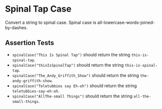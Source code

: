 # Spinal Tap Case

Convert a string to spinal case. Spinal case is all-lowercase-words-joined-by-dashes.

## Assertion Tests
- `spinalCase("This Is Spinal Tap")` should return the string `this-is-spinal-tap`.
- `spinalCase("thisIsSpinalTap")` should return the string `this-is-spinal-tap`.
- `spinalCase("The_Andy_Griffith_Show")` should return the string `the-andy-griffith-show`.
- `spinalCase("Teletubbies say Eh-oh")` should return the string `teletubbies-say-eh-oh`.
- `spinalCase("AllThe-small Things")` should return the string `all-the-small-things`.
